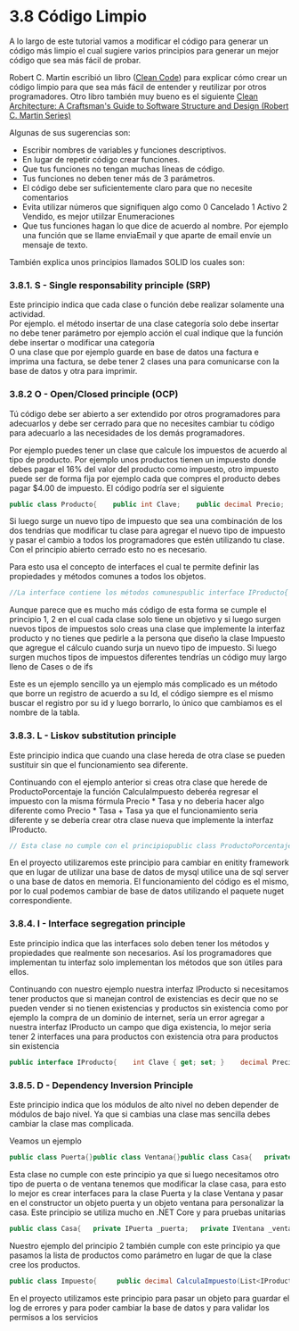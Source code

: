# 3.8 Código Limpio

A lo largo de este tutorial vamos a modificar el código para generar un código más limpio el cual sugiere varios principios para generar un mejor código que sea más fácil de probar. 

Robert C. Martin escribió un libro \([Clean Code](https://www.amazon.com.mx/Clean-Code-Handbook-Software-Craftsmanship/dp/0132350882)\) para explicar cómo crear un código limpio para que sea más fácil de entender y reutilizar por otros programadores. Otro libro también muy bueno es el siguiente [Clean Architecture: A Craftsman's Guide to Software Structure and Design \(Robert C. Martin Series\)](https://www.amazon.com/dp/0134494164?aaxitk=OtMQYEc2QxLFhKUc6Y6tyg&pd_rd_i=0134494164&pf_rd_p=44fc3e0f-4b9e-4ed8-b33b-363a7257163d&hsa_cr_id=8875635360201&sb-ci-n=productDescription&sb-ci-v=Clean%20Architecture%3A%20A%20Craftsman%27s%20Guide%20to%20Software%20Structure%20and%20Design%20%28Robert%20C.%20Martin%20Series%29&sb-ci-a=0134494164) 

Algunas de sus sugerencias son:

- Escribir nombres de variables y funciones descriptivos.   
- En lugar de repetir código crear funciones.    
- Que tus funciones no tengan muchas líneas de código.   
- Tus funciones no deben tener más de 3 parámetros.  
- El código debe ser suficientemente claro para que no necesite comentarios  
- Evita utilizar números que signifiquen algo como 0 Cancelado 1 Activo 2 Vendido, es mejor utiilzar Enumeraciones  
- Que tus funciones hagan lo que dice de acuerdo al nombre. Por ejemplo una función que se llame enviaEmail y que aparte de email envíe un mensaje de texto.

También explica unos principios llamados SOLID los cuales son: 

### **3.8.1. S - S**ingle responsability principle \(SRP\)

Este principio indica que cada clase o función debe realizar solamente una actividad.   
Por ejemplo. el método insertar de una clase categoría solo debe insertar no debe tener parámetro por ejemplo acción el cual indique que la función debe insertar o modificar una categoría  
O una clase que por ejemplo guarde en base de datos una factura e imprima una factura, se debe tener 2 clases una para comunicarse con la base de datos y otra para imprimir.

### **3.8.2 O - O**pen/Closed principle \(OCP\)

Tú código debe ser abierto a ser extendido por otros programadores para adecuarlos y debe ser cerrado para que no necesites cambiar tu código para adecuarlo a las necesidades de los demás programadores.

Por ejemplo puedes tener un clase que calcule los impuestos de acuerdo al tipo de producto. Por ejemplo unos productos tienen un impuesto donde debes pagar el 16% del valor del producto como  impuesto, otro impuesto puede ser de forma fija por ejemplo cada que compres el producto debes pagar $4.00 de impuesto. El código podría ser el siguiente

```csharp
public class Producto{    public int Clave;    public decimal Precio;    public decimal Tasa;    public int TipoImpuesto;}public class Impuesto{    public decimal CalculaImpuesto(List<Producto> productos)    {        decimal total = 0;        foreach (var producto in productos)        if (producto.TipoImpuesto == 1)            total += producto.Precio * producto.Tasa;        else            total +=  producto.Tasa;        return total;    }}
```

Si luego surge un nuevo tipo de impuesto que sea una combinación de los dos tendrías que modificar tu clase para agregar el nuevo tipo de impuesto y pasar el cambio a todos los programadores que estén utilizando tu clase. Con el principio abierto cerrado esto no es necesario. 

Para esto usa el concepto de interfaces el cual te permite definir las propiedades y métodos comunes a todos los objetos.

```csharp
//La interface contiene los métodos comunespublic interface IProducto{   int Clave { get; set; }   decimal Precio { get; set; }   decimal Tasa { get; set; }          decimal CalculaImpuesto();}//Al crear una clase que implementa la interfaz defines //la forma de calcular el impuesto para este tipo de//productopublic class ProductoPorcentaje : IProducto{    public int Clave { get; set; }    public decimal Precio { get; set; }    public decimal Tasa { get; set; }        public decimal CalculaImpuesto()    {        return Precio * Tasa;    }}public class ProductoCuota : IProducto{     public int Clave { get; set; }     public decimal Precio { get; set; }     public decimal Tasa { get; set; }          public decimal CalculaImpuesto()     {         return Tasa;     }}//Esta clase permite calcular el impuesto de una lista de productospublic class Impuesto{     public decimal CalculaImpuesto(List<IProducto> productos)     {         decimal total = 0;         foreach (var producto in productos)              total+= producto.CalculaImpuesto();         return total;     }}
```

 Aunque parece que es mucho más código de esta forma se cumple el principio 1, 2 en el cual cada clase solo tiene un objetivo y si luego surgen nuevos tipos de impuestos solo creas una clase que implemente la interfaz producto y no tienes que pedirle a la persona que diseño la clase Impuesto que agregue el cálculo cuando surja un nuevo tipo de impuesto. Si luego surgen muchos tipos de impuestos diferentes tendrías un código muy largo lleno de Cases o de ifs

Este es un ejemplo sencillo ya un ejemplo más complicado es un método que borre un registro de acuerdo a su Id, el código siempre es el mismo buscar el registro por su id y luego borrarlo, lo único que cambiamos es el nombre de la tabla.

### 3.8.3. **L** - **L**iskov substitution principle

Este principio indica que cuando una clase hereda de otra clase se pueden sustituir sin que el funcionamiento sea diferente.

Continuando con el ejemplo anterior si creas otra clase que herede de ProductoPorcentaje la función CalculaImpuesto deberéa regresar el impuesto con la misma fórmula Precio \* Tasa y no deberia hacer algo diferente como Precio \* Tasa  + Tasa ya que el funcionamiento seria diferente y se debería crear otra  clase nueva que implemente la interfaz IProducto. 

```csharp
// Esta clase no cumple con el principiopublic class ProductoPorcentaje : ProductoPorcentaje{    public int Clave { get; set; }    public decimal Precio { get; set; }    public decimal Tasa { get; set; }        public decimal CalculaImpuesto()    {        return Precio * Tasa + Tasa;    }}//Esta otra clase no cumple con el principio ya que se modifican// las propiedades de la clase Base de una forma diferente // al funcionamiento esperadopublic class ProductoPorcentaje : ProductoPorcentaje{    public int Clave { get; set; }    public decimal Precio { get; set; }    public decimal Tasa { get; set; }        public ProductoPorcentaje()    {       Precio = Precio + Tasa;       Tasa = Tasa * 2    }    public decimal CalculaImpuesto()    {        return Precio * Tasa;    }}
```

En el proyecto utilizaremos este principio para cambiar en enitity framework que en lugar de utilizar una base de datos de mysql utilice una de sql server o una base de datos en memoria. El funcionamiento del código es el mismo, por lo cual podemos cambiar de base de datos utilizando el paquete nuget correspondiente.

### 3.8.4.  **I** - **I**nterface segregation principle

Este principio indica que las interfaces solo deben tener los métodos y propiedades que realmente son necesarios. Así los programadores que implementan tu interfaz solo implementan los métodos que son útiles para ellos. 

Continuando con nuestro ejemplo nuestra interfaz IProducto si necesitamos tener productos que si manejan control de existencias es decir que no se pueden vender si no tienen existencias y productos sin existencia como por ejemplo la compra de un dominio de internet, sería un error agregar a nuestra interfaz IProducto un campo que diga existencia, lo mejor seria tener 2 interfaces una para productos con existencia otra para productos sin existencia

```csharp
public interface IProducto{    int Clave { get; set; }    decimal Precio { get; set; }    decimal Tasa { get; set; }    int existencia { get; set; }        decimal CalculaImpuesto();    //No cumple con el principio porque obligas     //a los programadores a implementar este método    //cuando no lo necesitan    int ObtieneExistencia();}public class ProductoExistencia : IProducto{     public int Clave { get; set; }     public decimal Precio { get; set; }     public decimal Tasa { get; set; }     public int existencia { get; set; }     public decimal CalculaImpuesto()     {         return Tasa;     }     public int ObtieneExistencia()     {          //Cálculos para obtener existencia                   return existencia;     }}public class ProductoVirtual : IProducto{      public int Clave { get; set; }      public decimal Precio { get; set; }      public decimal Tasa { get; set; }      public int existencia { get; set; }      public decimal CalculaImpuesto()      {           return Tasa;      }      //Los programadores tienen que escribir el código de este método      //aunque no lo necesiten      public int ObtieneExistencia()      {            return 0;      }}
```

### 3.8.5. **D** - **D**ependency Inversion Principle

Este principio indica que los módulos de alto nivel no deben depender de módulos de bajo nivel. Ya que si cambias una clase mas sencilla debes cambiar la clase mas complicada. 

Veamos un ejemplo

```csharp
public class Puerta{}public class Ventana{}public class Casa{   private Puerta _puerta;   private Ventana _ventana;      public Casa()   {       _puerta = new Puerta();       _ventana = new Ventana();   }}
```

Esta clase no cumple con este principio ya que si luego necesitamos otro tipo de puerta o de ventana tenemos que modificar la clase casa, para esto lo mejor es crear interfaces para la clase Puerta y la clase Ventana y pasar en el constructor un objeto puerta y un objeto ventana para personalizar la casa. Este principio se utiliza mucho en .NET Core y para pruebas unitarias

```csharp
public class Casa{   private IPuerta _puerta;   private IVentana _ventana;      public ICasa(IPuerta puerta, IVentana ventana)   {       _puerta = puerta;       _ventana = ventana;   }}
```

 Nuestro ejemplo del principio 2 también cumple con este principio ya que pasamos la lista de productos como parámetro en lugar de que la clase cree los productos.

```csharp
public class Impuesto{     public decimal CalculaImpuesto(List<IProducto> productos)     {         decimal total = 0;         foreach (var producto in productos)              total+= producto.CalculaImpuesto();         return total;     }}
```

En el proyecto utilizamos este principio para pasar un objeto para guardar el log de errores y para poder cambiar la base de datos y para validar los permisos a los servicios

